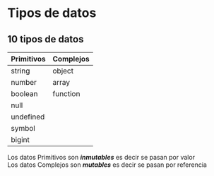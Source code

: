 # Tipos de datos

## 10 tipos de datos

|Primitivos|Complejos|
|--------------|-------------|
|string        |object       |
|number        |array        |
|boolean       |function     |
|null|
|undefined|
|symbol|
|bigint|

Los datos Primitivos son ***inmutables*** es decir se pasan por valor</br>
Los datos Complejos son ***mutables*** es decir se pasan por referencia</br>

